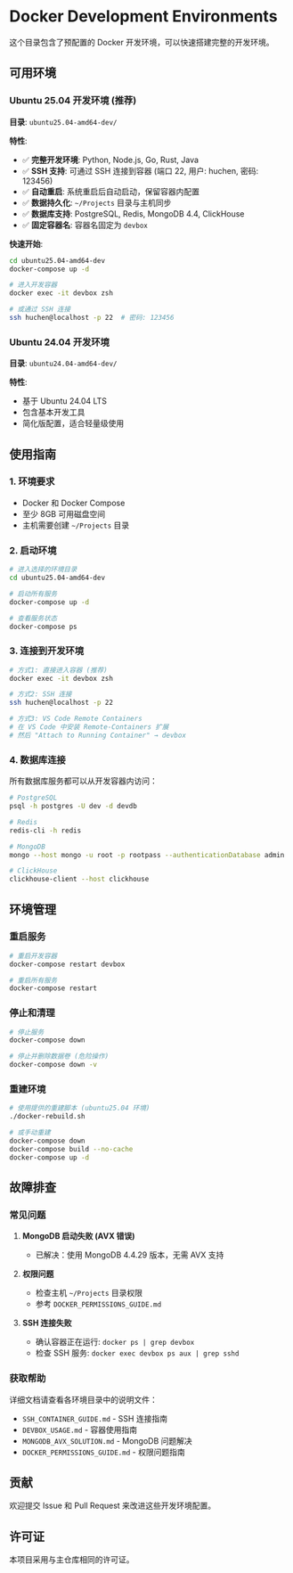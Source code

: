 # Docker Development Environments

这个目录包含了预配置的 Docker 开发环境，可以快速搭建完整的开发环境。

## 可用环境

### Ubuntu 25.04 开发环境 (推荐)
**目录**: `ubuntu25.04-amd64-dev/`

**特性**:
- ✅ **完整开发环境**: Python, Node.js, Go, Rust, Java
- ✅ **SSH 支持**: 可通过 SSH 连接到容器 (端口 22, 用户: huchen, 密码: 123456)
- ✅ **自动重启**: 系统重启后自动启动，保留容器内配置
- ✅ **数据持久化**: `~/Projects` 目录与主机同步
- ✅ **数据库支持**: PostgreSQL, Redis, MongoDB 4.4, ClickHouse
- ✅ **固定容器名**: 容器名固定为 `devbox`

**快速开始**:
```bash
cd ubuntu25.04-amd64-dev
docker-compose up -d

# 进入开发容器
docker exec -it devbox zsh

# 或通过 SSH 连接
ssh huchen@localhost -p 22  # 密码: 123456
```

### Ubuntu 24.04 开发环境
**目录**: `ubuntu24.04-amd64-dev/`

**特性**:
- 基于 Ubuntu 24.04 LTS
- 包含基本开发工具
- 简化版配置，适合轻量级使用

## 使用指南

### 1. 环境要求
- Docker 和 Docker Compose
- 至少 8GB 可用磁盘空间
- 主机需要创建 `~/Projects` 目录

### 2. 启动环境
```bash
# 进入选择的环境目录
cd ubuntu25.04-amd64-dev

# 启动所有服务
docker-compose up -d

# 查看服务状态
docker-compose ps
```

### 3. 连接到开发环境
```bash
# 方式1: 直接进入容器 (推荐)
docker exec -it devbox zsh

# 方式2: SSH 连接
ssh huchen@localhost -p 22

# 方式3: VS Code Remote Containers
# 在 VS Code 中安装 Remote-Containers 扩展
# 然后 "Attach to Running Container" → devbox
```

### 4. 数据库连接
所有数据库服务都可以从开发容器内访问：

```bash
# PostgreSQL
psql -h postgres -U dev -d devdb

# Redis
redis-cli -h redis

# MongoDB
mongo --host mongo -u root -p rootpass --authenticationDatabase admin

# ClickHouse
clickhouse-client --host clickhouse
```

## 环境管理

### 重启服务
```bash
# 重启开发容器
docker-compose restart devbox

# 重启所有服务
docker-compose restart
```

### 停止和清理
```bash
# 停止服务
docker-compose down

# 停止并删除数据卷 (危险操作)
docker-compose down -v
```

### 重建环境
```bash
# 使用提供的重建脚本 (ubuntu25.04 环境)
./docker-rebuild.sh

# 或手动重建
docker-compose down
docker-compose build --no-cache
docker-compose up -d
```

## 故障排查

### 常见问题

1. **MongoDB 启动失败 (AVX 错误)**
   - 已解决：使用 MongoDB 4.4.29 版本，无需 AVX 支持

2. **权限问题**
   - 检查主机 `~/Projects` 目录权限
   - 参考 `DOCKER_PERMISSIONS_GUIDE.md`

3. **SSH 连接失败**
   - 确认容器正在运行: `docker ps | grep devbox`
   - 检查 SSH 服务: `docker exec devbox ps aux | grep sshd`

### 获取帮助

详细文档请查看各环境目录中的说明文件：
- `SSH_CONTAINER_GUIDE.md` - SSH 连接指南
- `DEVBOX_USAGE.md` - 容器使用指南  
- `MONGODB_AVX_SOLUTION.md` - MongoDB 问题解决
- `DOCKER_PERMISSIONS_GUIDE.md` - 权限问题指南

## 贡献

欢迎提交 Issue 和 Pull Request 来改进这些开发环境配置。

## 许可证

本项目采用与主仓库相同的许可证。
